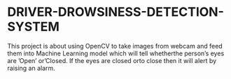 # DRIVER-DROWSINESS-DETECTION-SYSTEM
This project is about using OpenCV to take images from webcam
and feed them into Machine Learning model which will tell
whetherthe person’s eyes are ’Open’ or’Closed. If the eyes are
closed orto close then it will alert by raising an alarm.
